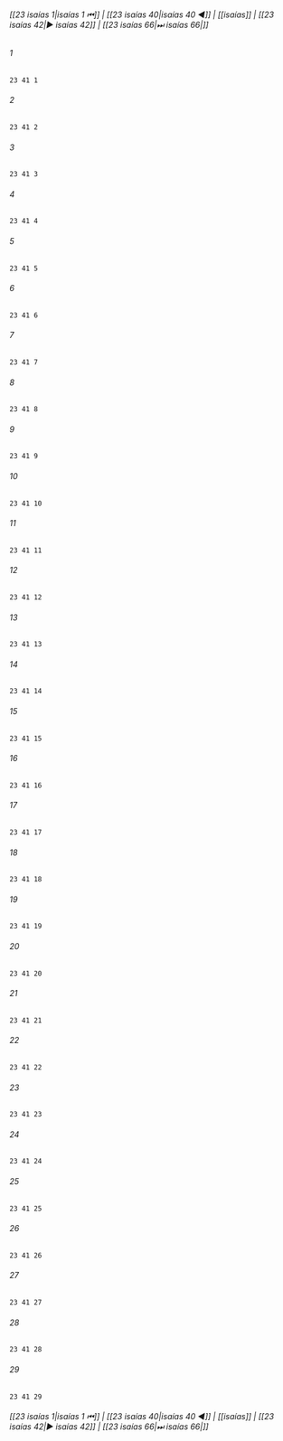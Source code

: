 
###### [[23 isaías 1|isaías 1 ⏮]] | [[23 isaías 40|isaías 40 ◀]] | [[isaías]] | [[23 isaías 42|▶ isaías 42]] | [[23 isaías 66|⏭ isaías 66|]]

###### 1
``` verse
23 41 1 
```
###### 2
``` verse
23 41 2 
```
###### 3
``` verse
23 41 3 
```
###### 4
``` verse
23 41 4 
```
###### 5
``` verse
23 41 5 
```
###### 6
``` verse
23 41 6 
```
###### 7
``` verse
23 41 7 
```
###### 8
``` verse
23 41 8 
```
###### 9
``` verse
23 41 9 
```
###### 10
``` verse
23 41 10 
```
###### 11
``` verse
23 41 11 
```
###### 12
``` verse
23 41 12 
```
###### 13
``` verse
23 41 13 
```
###### 14
``` verse
23 41 14 
```
###### 15
``` verse
23 41 15 
```
###### 16
``` verse
23 41 16 
```
###### 17
``` verse
23 41 17 
```
###### 18
``` verse
23 41 18 
```
###### 19
``` verse
23 41 19 
```
###### 20
``` verse
23 41 20 
```
###### 21
``` verse
23 41 21 
```
###### 22
``` verse
23 41 22 
```
###### 23
``` verse
23 41 23 
```
###### 24
``` verse
23 41 24 
```
###### 25
``` verse
23 41 25 
```
###### 26
``` verse
23 41 26 
```
###### 27
``` verse
23 41 27 
```
###### 28
``` verse
23 41 28 
```
###### 29
``` verse
23 41 29 
```

###### [[23 isaías 1|isaías 1 ⏮]] | [[23 isaías 40|isaías 40 ◀]] | [[isaías]] | [[23 isaías 42|▶ isaías 42]] | [[23 isaías 66|⏭ isaías 66|]]

